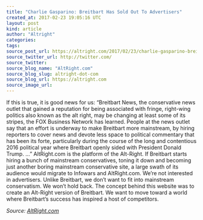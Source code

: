 ```yaml
---
title: "Charlie Gasparino: Breitbart Has Sold Out To Advertisers"
created_at: 2017-02-23 19:05:16 UTC
layout: post
kind: article
author: "Altright"
categories: 
tags: 
source_post_url: https://altright.com/2017/02/23/charlie-gasparino-breitbart-has-sold-out-to-advertisers/
source_twitter_url: http://twitter.com/
source_twitter: 
source_blog_name: "AltRight.com"
source_blog_slug: altright-dot-com
source_blog_url: https://altright.com
source_image_url: 
---
```

If this is true, it is good news for us: &#8220;Breitbart News, the conservative news outlet that gained a reputation for being associated with fringe, right-wing politics also known as the alt right, may be changing at least some of its stripes, the FOX Business Network has learned. People at the news outlet say that an effort is underway to make Breitbart more mainstream, by hiring reporters to cover news and devote less space to political commentary that has been its forte, particularly during the course of the long and contentious 2016 political year where Breitbart openly sided with President Donald Trump. &#8230;&#8221; AltRight.com is the platform of the Alt-Right. If Breitbart starts hiring a bunch of mainstream conservatives, toning it down and becoming just another boring mainstream conservative site, a large swath of its audience would migrate to Infowars and AltRight.com. We&#8217;re not interested in advertisers. Unlike Breitbart, we don&#8217;t want to fit into mainstream conservatism. We won&#8217;t hold back. The concept behind this website was to create an Alt-Right version of Breitbart. We want to move toward a world where Breitbart&#8217;s success has inspired a host of competitors.<div class="">
    <i>Source: <a href="https://altright.com">AltRight.com</a></i>
</div>

